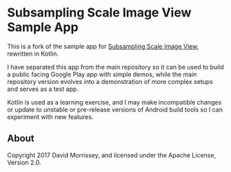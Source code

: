 Subsampling Scale Image View Sample App
=======================================

This is a fork of the sample app for [Subsampling Scale Image View](https://github.com/davemorrissey/subsampling-scale-image-view/),
rewritten in Kotlin.

I have separated this app from the main repository so it can be used to build a public facing Google Play
app with simple demos, while the main repository version evolves into a demonstration of more complex
setups and serves as a test app.

Kotlin is used as a learning exercise, and I may make incompatible changes or update to unstable or
pre-release versions of Android build tools so I can experiment with new features.

## About

Copyright 2017 David Morrissey, and licensed under the Apache License, Version 2.0.